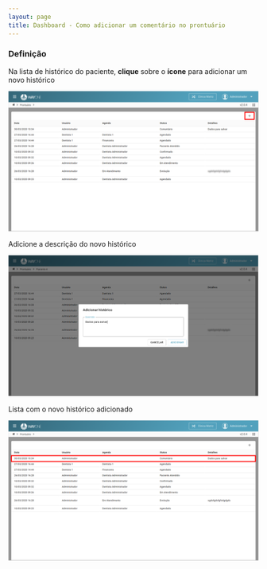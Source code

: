 ```yaml
---
layout: page
title: Dashboard - Como adicionar um comentário no prontuário
---
```


### Definição

Na lista de histórico do paciente, **clique** sobre o **ícone** para adicionar um novo histórico
<p align="center">
  <img alt="Adicionar comentário prontuário" src="como-adicionar-um-comentario-no-prontuario-img-01.png" width="800">
</p>

Adicione a descrição do novo histórico
<p align="center">
  <img alt="Adicionar comentário prontuário" src="como-adicionar-um-comentario-no-prontuario-img-02.png" width="800">
</p>

Lista com o novo histórico adicionado
<p align="center">
  <img alt="Adicionar comentário prontuário" src="como-adicionar-um-comentario-no-prontuario-img-03.png" width="800">
</p>
